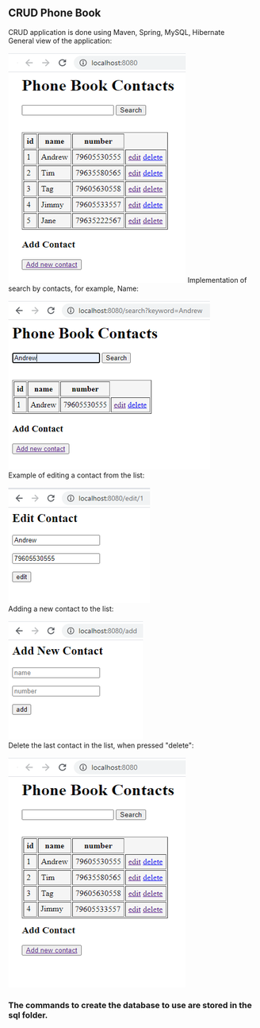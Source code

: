 <h2>CRUD Phone Book</h2>
CRUD application is done using Maven, Spring, MySQL, Hibernate<br>
General view of the application:<br><br>
<img src = "screenshots/1.png">
Implementation of search by contacts, for example, Name:<br><br>
<img src = "screenshots/2(search).png">
<br>
Example of editing a contact from the list:<br><br>
<img src = "screenshots/3(edit).png"><br>
Adding a new contact to the list:<br><br>
<img src = "screenshots/4(add).png"><br>
Delete the last contact in the list, when pressed "delete":<br><br>
<img src = "screenshots/5(delete).png">
<br>
<h3>The commands to create the database to use are stored in the sql folder.</h3>
